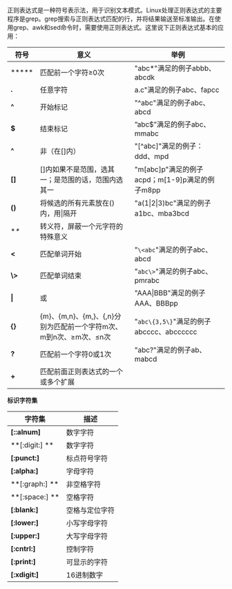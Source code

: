    正则表达式是一种符号表示法，用于识别文本模式。Linux处理正则表达式的主要程序是grep。grep搜索与正则表达式匹配的行，并将结果输送至标准输出。在使用grep、awk和sed命令时，需要使用正则表达式。这里说下正则表达式基本的应用：


|符号|意义|举例|
|--|--|--|
|*****|匹配前一个字符≥0次|"abc*"满足的例子abbb、abcdk|
|**.**|任意字符|a.c"满足的例子abc、fapcc|
|**^**|开始标记|"^abc"满足的例子abc、abcd|
|**$**|结束标记|”abc$”满足的例子abc、mmabc|
|**^**|非（在[]内）|"[^abc]"满足的例子：ddd、mpd|
|**[]**|[]内如果不是范围，选其一；是范围的话，范围内选其一|"m[abc]p"满足的例子acpd；m[1-9]p满足的例子m8pp|
|**()**|将候选的所有元素放在()内，用\|隔开|"a(1\|2\|3)bc"满足的例子a1bc、mba3bcd|
|**\**|转义符，屏蔽一个元字符的特殊意义||
|**\<**|匹配单词开始|"`\<abc`"满足的例子abc、abcd|
|**\\>**|匹配单词结束|"`abc\>`"满足的例子abc、pmrabc|
|**\|**|或|"AAA\|BBB"满足的例子AAA、BBBpp|
|**{}**|{m}、{m,n}、{m,}、{,n}分别为匹配前一个字符m次、m到n次、≥m次、≤n次|"`abc\{3,5\}`"满足的例子abcccc、abcccccc|
|**?**|匹配前一个字符0或1次|"abc?"满足的例子ab、mabcd|
|**+**|匹配前面正则表达式的一个或多个扩展||

**标识字符集**

|字符集|描述|
|--|--|
|**[::alnum]**|数字字符|
|**[:digit:] **|数字字符|
|**[:punct:]**|标点符号字符|
|**[:alpha:]**|字母字符|
|**[:graph:] **|非空格字符|
|**[:space:] **|空格字符|
|**[:blank:]**|空格与定位字符|
|**[:lower:]**|小写字母字符|
|**[:upper:]**|大写字母字符|
|**[:cntrl:]**|控制字符|
|**[:print:]**|可显示的字符|
|**[:xdigit:]**|16进制数字|
